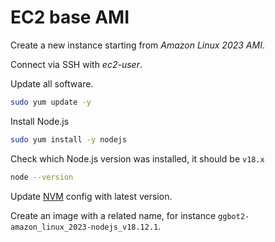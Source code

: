 # EC2 base AMI

Create a new instance starting from *Amazon Linux 2023 AMI*.

Connect via SSH with *ec2-user*.

Update all software.

```sh
sudo yum update -y
```

Install Node.js

```sh
sudo yum install -y nodejs
```

Check which Node.js version was installed, it should be `v18.x`

```sh
node --version
```

Update [NVM](./stack.md#nvm) config with latest version.

Create an image with a related name, for instance `ggbot2-amazon_linux_2023-nodejs_v18.12.1`.
